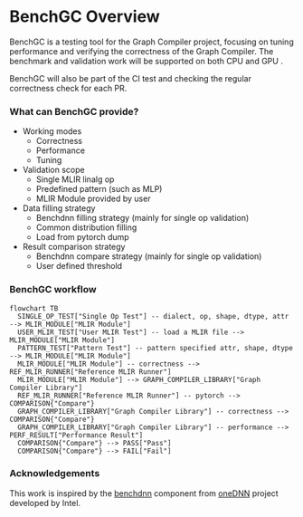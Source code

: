 # BenchGC Overview

BenchGC is a testing tool for the Graph Compiler project, focusing on tuning performance and verifying the correctness of the Graph Compiler. The benchmark and validation work will be supported on both CPU and GPU . 

BenchGC will also be part of the CI test and checking the regular correctness check for each PR. 

### What can BenchGC provide?
* Working modes
  - Correctness
  - Performance
  - Tuning
* Validation scope
  - Single MLIR linalg op
  - Predefined pattern (such as MLP)
  - MLIR Module provided by user
* Data filling strategy
  - Benchdnn filling strategy (mainly for single op validation)
  - Common distribution filling
  - Load from pytorch dump
* Result comparison strategy
  - Benchdnn compare strategy (mainly for single op validation)
  - User defined threshold

### BenchGC workflow
```mermaid
flowchart TB
  SINGLE_OP_TEST["Single Op Test"] -- dialect, op, shape, dtype, attr --> MLIR_MODULE["MLIR Module"]
  USER_MLIR_TEST["User MLIR Test"] -- load a MLIR file --> MLIR_MODULE["MLIR Module"]
  PATTERN_TEST["Pattern Test"] -- pattern specified attr, shape, dtype --> MLIR_MODULE["MLIR Module"]
  MLIR_MODULE["MLIR Module"] -- correctness --> REF_MLIR_RUNNER["Reference MLIR Runner"]
  MLIR_MODULE["MLIR Module"] --> GRAPH_COMPILER_LIBRARY["Graph Compiler Library"]
  REF_MLIR_RUNNER["Reference MLIR Runner"] -- pytorch --> COMPARISON{"Compare"}
  GRAPH_COMPILER_LIBRARY["Graph Compiler Library"] -- correctness --> COMPARISON{"Compare"}
  GRAPH_COMPILER_LIBRARY["Graph Compiler Library"] -- performance --> PERF_RESULT["Performance Result"]
  COMPARISON{"Compare"} --> PASS["Pass"]
  COMPARISON{"Compare"} --> FAIL["Fail"]
```
### Acknowledgements
This work is inspired by the [benchdnn](https://github.com/oneapi-src/oneDNN/tree/main/tests/benchdnn) component from [oneDNN](https://github.com/oneapi-src/oneDNN/) project developed by Intel.
